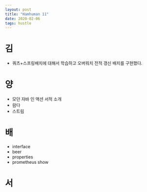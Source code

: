 ```yaml
---
layout: post
title: "Hamhuman 11"
date: 2020-02-06
tags: hustle
---
```


# 김
- 쿼츠+스프링배치에 대해서 학습하고 오버워치 전적 갱신 배치를 구현했다.

# 양
- 모던 자바 인 액션 서적 소개
- 람다
- 스트림

# 배

- interface
- beer
- properties
- prometheus show

# 서
